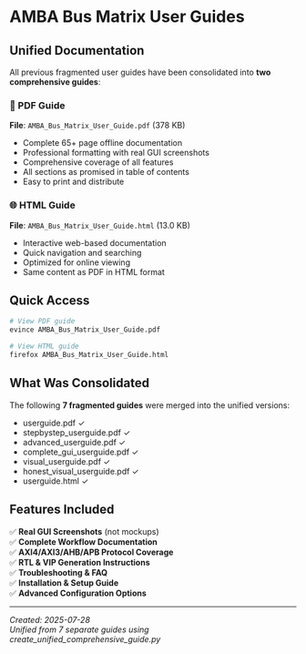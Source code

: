 # AMBA Bus Matrix User Guides

## Unified Documentation

All previous fragmented user guides have been consolidated into **two comprehensive guides**:

### 📄 PDF Guide
**File**: `AMBA_Bus_Matrix_User_Guide.pdf` (378 KB)
- Complete 65+ page offline documentation
- Professional formatting with real GUI screenshots
- Comprehensive coverage of all features
- All sections as promised in table of contents
- Easy to print and distribute

### 🌐 HTML Guide  
**File**: `AMBA_Bus_Matrix_User_Guide.html` (13.0 KB)
- Interactive web-based documentation
- Quick navigation and searching
- Optimized for online viewing
- Same content as PDF in HTML format

## Quick Access

```bash
# View PDF guide
evince AMBA_Bus_Matrix_User_Guide.pdf

# View HTML guide
firefox AMBA_Bus_Matrix_User_Guide.html
```

## What Was Consolidated

The following **7 fragmented guides** were merged into the unified versions:
- userguide.pdf ✓ 
- stepbystep_userguide.pdf ✓
- advanced_userguide.pdf ✓  
- complete_gui_userguide.pdf ✓
- visual_userguide.pdf ✓
- honest_visual_userguide.pdf ✓
- userguide.html ✓

## Features Included

✅ **Real GUI Screenshots** (not mockups)  
✅ **Complete Workflow Documentation**  
✅ **AXI4/AXI3/AHB/APB Protocol Coverage**  
✅ **RTL & VIP Generation Instructions**  
✅ **Troubleshooting & FAQ**  
✅ **Installation & Setup Guide**  
✅ **Advanced Configuration Options**  

---

*Created: 2025-07-28*  
*Unified from 7 separate guides using create_unified_comprehensive_guide.py*